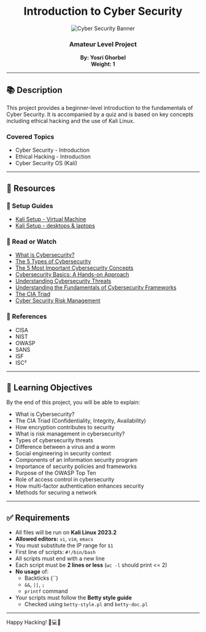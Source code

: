 <div align="center">
<h1 align="center">Introduction to Cyber Security</h1>

<p align="center">
  <img src="https://www.itsasap.com/hs-fs/hubfs/cybersecurity%20framework.gif?width=1556&name=cybersecurity%20framework.gif" alt="Cyber Security Banner" />
</p>


### Amateur Level Project
**By: Yosri Ghorbel**  
**Weight: 1**

</div>

---

## 📚 Description

This project provides a beginner-level introduction to the fundamentals of Cyber Security. It is accompanied by a quiz and is based on key concepts including ethical hacking and the use of Kali Linux.

### Covered Topics
- Cyber Security - Introduction
- Ethical Hacking - Introduction
- Cyber Security OS (Kali)

---

## 📂 Resources

### 🔧 Setup Guides
- [Kali Setup - Virtual Machine](#)
- [Kali Setup - desktops & laptops](#)

### 📖 Read or Watch
- [What is Cybersecurity?](#)
- [The 5 Types of Cybersecurity](#)
- [The 5 Most Important Cybersecurity Concepts](#)
- [Cybersecurity Basics: A Hands-on Approach](#)
- [Understanding Cybersecurity Threats](#)
- [Understanding the Fundamentals of Cybersecurity Frameworks](#)
- [The CIA Triad](#)
- [Cyber Security Risk Management](#)

### 🔗 References
- CISA
- NIST
- OWASP
- SANS
- ISF
- ISC²

---

## 🎯 Learning Objectives

By the end of this project, you will be able to explain:

- What is Cybersecurity?
- The CIA Triad (Confidentiality, Integrity, Availability)
- How encryption contributes to security
- What is risk management in cybersecurity?
- Types of cybersecurity threats
- Difference between a virus and a worm
- Social engineering in security context
- Components of an information security program
- Importance of security policies and frameworks
- Purpose of the OWASP Top Ten
- Role of access control in cybersecurity
- How multi-factor authentication enhances security
- Methods for securing a network

---

## ✅ Requirements

- All files will be run on **Kali Linux 2023.2**
- **Allowed editors:** `vi`, `vim`, `emacs`
- You must substitute the IP range for `$1`
- First line of scripts: `#!/bin/bash`
- All scripts must end with a new line
- Each script must be **2 lines or less** (`wc -l` should print <= 2)
- **No usage** of:
  - Backticks (\`\`)
  - `&&`, `||`, `;`
  - `printf` command
- Your scripts must follow the **Betty style guide**
  - Checked using `betty-style.pl` and `betty-doc.pl`

---

Happy Hacking! 🧠💻🔐
